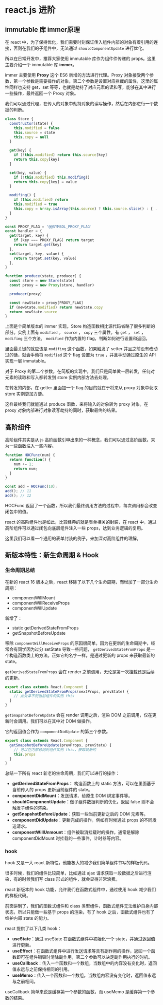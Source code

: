 # react.js 进阶

## immutable 库 immer原理

在 react 中，为了保持优化，我们需要时刻保证传⼊组件内部的对象有着引⽤的连接，否则在我们的⼦组件中，⽆法通过 `shouldComponentUpdate` 进⾏优化。

所以在⽇常开发中，推荐⼤家使⽤ immutable 库作为组件件传递的 props。这⾥主要介绍⼀个 immutable 库 **immer**。

immer 主要使⽤ **Proxy** 这个 ES6 新增的⽅法进⾏代理。Proxy 对象接受两个参数，第⼀个参数是需要操作的对象，第⼆个参数是设置对应拦截的属性，这⾥的属性同样也⽀持 get，set 等等，也就是劫持了对应元素的读和写，能够在其中进⾏⼀些操作，最终返回⼀个 Proxy 对象。

我们可以通过代理，在传⼊的对象中劫持对象的读写操作，然后在内部进⾏⼀个数据的判断。

```js
class Store {
  constructor(state) {
    this.modified = false
    this.source = state
    this.copy = null
  }

  get(key) {
    if (!this.modified) return this.source[key]
    return this.copy[key]
  }

  set(key, value) {
    if (!this.modified) this.modifing()
    return this.copy[key] = value
  }

  modifing() {
    if (this.modified) return
    this.modified = true
    this.copy = Array.isArray(this.source) ? this.source.slice() : { ...this.source }
  }
}

const PROXY_FLAG = '@@SYMBOL_PROXY_FLAG'
const handler = {
  get(target, key) {
    if (key === PROXY_FLAG) return target
    return target.get(key)
  },
  set(target, key, value) {
    return target.set(key, value)
  },
}

function produce(state, producer) {
  const store = new Store(state)
  const proxy = new Proxy(store, handler)

  producer(proxy)

  const newState = proxy[PROXY_FLAG]
  if (newState.modified) return newState.copy
  return newState.source
}
```

上⾯是个简单版本的 immer 实现，Store 构造函数相⽐源代码省略了很多判断的部分。实例上⾯有 `modified` ， `source` ， `copy` 三个属性，有 `get` ， `set` ， `modifing` 三个⽅法。 `modified` 作为内置的 flag，判断如何进⾏设置和返回。

⾥⾯最关键的就应该是 `modifing` 这个函数，如果触发了 setter 并且之前没有改动过的话，就会⼿动将 `modified` 这个 flag 设置为 `true` ，并且⼿动通过原⽣的 API 实现⼀层 immutable。

对于 Proxy 的第⼆个参数，在简版的实现中，我们只是简单做⼀层转发，任何对元素的读取和写⼊都转发到 store 实例内部⽅法去处理。

在转发的内部，在 getter ⾥⾯加⼀个 flag 的⽬的就在于将来从 proxy 对象中获取 store 实例更加⽅便。

这样最终我们就能通过 produce 函数，来将输⼊的对象转为 proxy 对象，在 proxy 对象内部进⾏对象读写劫持的同时，获取最终的结果。

## 高阶组件

⾼阶组件其实是从 js ⾼阶函数引申出来的⼀种概念，我们可以通过⾼阶函数，来为⼀些函数注⼊⼀些内容。

```js
function HOCFunc(num) {
  return function() {
    num += 1;
    return num;
  }
}

const add = HOCFunc(10);
add(); // 11
add(); // 12
```

HOCFunc 返回了⼀个函数，所以我们最终调⽤⽅法的过程中，每次调⽤都会改变闭包中的值。

react 的⾼阶组件也是如此，⽐较经典的就是表单相关的封装，在 react 中，通过⾼阶组件可以通过闭包向底层组件注⼊⼀些 props，达到业务逻辑的复⽤。

这⾥我们可以看⼀个通⽤的表单封装的例⼦，来加深对⾼阶组件的理解。

## 新版本特性：新生命周期 & Hook

### 生命周期总结

在新的 react 16 版本之后，react 移除了以下⼏个⽣命周期，⽽增加了⼀部分⽣命周期：

* componentWillMount
* componentWillReceiveProps
* componentWillUpdate

新增了：

* static getDerivedStateFromProps
* getSnapshotBeforeUpdate

移除 `componentWillReceiveProps` 的原因很简单，因为在更新的⽣命周期中，经常会有同学因为过分 setState 导致⼀些问题， `getDerivedStateFromProps` 是⼀个构造函数类上的⽅法。正如它的名字⼀样，是通过更新的 props 来获取最新的 state。

`getDerivedStateFromProps` 会在 render 之前调⽤，⽆论是第⼀次挂载还是后续的更新。

```js
export class extends React.Component {
  static getDerivedStateFromProps(nextProps, prevState) {
    // 此处拿不到当前组件的实例 this
  }
}
```

`getSnapshotBeforeUpdate` 会在 render 调⽤之后，渲染 DOM 之前调⽤，仅在更新时会调⽤。我们可以在其中对 DOM 做操作。

它的返回值会作为 `componentDidUpdate` 的第三个参数。

```js
export class extends React.Component {
  getSnapshotBeforeUpdate(prevProps, prevState) {
    // 可以在内部访问到组件实例 this，获取最新的
    this.props
  }
}
```

总结⼀下所有 react 新⽼的⽣命周期，我们可以进⾏的操作：

* **getDerivedStateFromProps**： 构造函数上的 static ⽅法，可以在⾥⾯基于当前传⼊的 props 更新当前组件的 state。
* **componentDidMount**：发送请求、给原⽣ DOM 绑定事件等。
* **shouldComponentUpdate**：做⼦组件数据判断的优化，返回 false 则不会触发⼦组件的渲染。
* **getSnapshotBeforeUpdate**：获取⼀些当前更新之后的 DOM 元素等。
* **componentDidUpdate**：更新完成的操作，例如有时候通过 props 的不同发送请求。
* **componentWillUnmount**：组件被取消挂载时的操作，通常是解除 componentDidMount 时挂载的⼀些事件，计时器等内容。

### hook

hook ⼜是⼀⼤ react 新特性，他能极⼤的减少我们简单组件书写的样板代码。

很多时候，我们的组件⽐较简单，⽐如通过 ajax 请求获取⼀段数据之后进⾏渲染，有的时候我们写 class 形式的组件，就会显得⾮常浪费。

react 新版本的 hook 功能，允许我们在函数式组件中，通过使⽤ hook 减少我们的样板代码。

前⾯讲到了，我们的函数式组件和 class 类型组件，函数式组件⽆法维护⾃身内部状态，所以只能做⼀些基于 props 的渲染，有了 hook 之后，函数式组件也有了维护内部 state 的能⼒。

react 提供了以下⼏类 hook：

* **useState**：通过 useState 在函数式组件中初始化⼀个 state，并通过返回值进⾏更新。
* **useEffect**：在函数式组件中进⾏发送请求等具有副作⽤的操作，返回⼀个函数即可在组件销毁时清除副作⽤，第⼆个参数可以决定副作⽤执⾏的时机。
* **useCallback**：传⼊⼀个函数和⼀个数组，当数组中的内容没有变化时，返回值永远与之前保持相同的引⽤。
* **useMemo**：传⼊⼀个函数和⼀个数组，当数组内容没有变化时，返回值永远与之前相同。

useCallback 简单来说是缓存第⼀个参数的函数，⽽ useMemo 是缓存第⼀个参数的结果。
